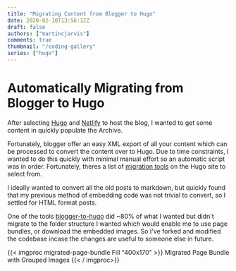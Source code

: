 ```yaml
---
title: "Migrating Content from Blogger to Hugo"
date: 2020-02-10T13:56:12Z
draft: false
authors: ["martincjarvis"]
comments: true
thumbnail: "/coding-gallery"
series: ["hugo"]
---
```

# Automatically Migrating from Blogger to Hugo

After selecting [Hugo](https://gohugo.io/) and [Netlify](https://www.netlify.com/) to host the blog, I wanted to get some content in quickly populate the Archive.  

Fortunately, blogger offer an easy XML export of all your content which can be processed to convert the content over to Hugo.  Due to time constraints, I wanted to do this quickly with minimal manual effort so an automatic script was in order.  Fortunately, theres a list of [migration tools](https://gohugo.io/tools/migrations/#blogger) on the Hugo site to select from.  

I ideally wanted to convert all the old posts to markdown, but quickly found that my previous method of embedding code was not trivial to convert, so I settled for HTML format posts.

One of the tools [blogger-to-hugo](https://github.com/codifice/blogger-to-hugo) did ~80% of what I wanted but didn't migrate to the folder structure I wanted which would enable me to use page bundles, or download the embedded images.  So I've forked and modified the codebase incase the changes are useful to someone else in future.

{{< imgproc migrated-page-bundle Fill "400x170" >}}
Migrated Page Bundle with Grouped Images
{{< / imgproc>}}